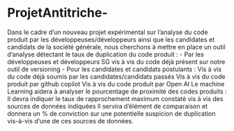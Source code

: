 # ProjetAntitriche-
Dans le cadre d’un nouveau projet expérimental sur l’analyse du code produit par les développeuses/développeurs ainsi que les candidates et candidats de la société générale, nous cherchons à mettre en place un outil d’analyse détectant le taux de duplication du code produit : - Par les développeuses et développeurs SG vis à vis du code déjà présent sur notre outil de versioning - Pour les candidates et candidats postulants : Vis à vis du code déjà soumis par les candidates/candidats passés Vis à vis du code produit par github copilot Vis à vis du code produit par Open AI Le machine Learning aidera à analyser le pourcentage de proximité des codes produits : Il devra indiquer le taux de rapprochement maximum constaté vis à vis des sources de données indiquées Il servira d’élément de comparaison et donnera un % de conviction sur une potentielle suspicion de duplication vis-à-vis d’une de ces sources de données.
